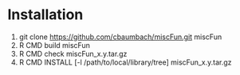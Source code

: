 Installation
============

1. git clone https://github.com/cbaumbach/miscFun.git miscFun
2. R CMD build miscFun
3. R CMD check miscFun_x.y.tar.gz
4. R CMD INSTALL [-l /path/to/local/library/tree] miscFun_x.y.tar.gz
